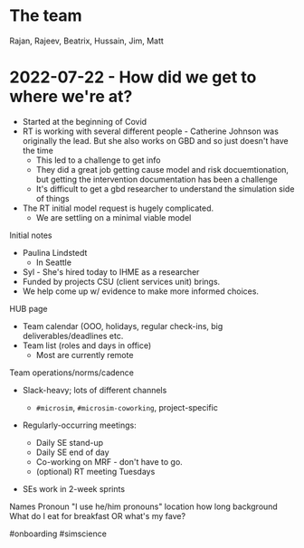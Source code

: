 # The team
Rajan, Rajeev, Beatrix, Hussain, Jim, Matt 

# 2022-07-22 - How did we get to where we're at?
- Started at the beginning of Covid
- RT is working with several different people - Catherine Johnson was originally the lead. But she also works on GBD and so just doesn't have the time
    - This led to a challenge to get info
    - They did a great job getting cause model and risk docuemtionation, but getting the intervention documentation has been a challenge
    - It's difficult to get a gbd researcher to understand the simulation side of things
- The RT initial model request is hugely complicated.
    - We are settling on a minimal viable model
	


Initial notes
- Paulina Lindstedt
    - In Seattle
- Syl - She's hired today to IHME as a researcher
- Funded by projects CSU (client services unit) brings.
- We help come up w/ evidence to make more informed choices.

HUB page
- Team calendar (OOO, holidays, regular check-ins, big deliverables/deadlines etc.
- Team list (roles and days in office)
    - Most are currently remote

Team operations/norms/cadence
- Slack-heavy; lots of different channels
    - `#microsim`, `#microsim-coworking`, project-specific
- Regularly-occurring meetings:
    - Daily SE stand-up
    - Daily SE end of day
    - Co-working on MRF - don't have to go.
    - (optional) RT meeting Tuesdays
    
- SEs work in 2-week sprints
	
	
	
Names
Pronoun "I use he/him pronouns"
location
how long
background
What do I eat for breakfast OR what's my fave?
	
#onboarding #simscience  